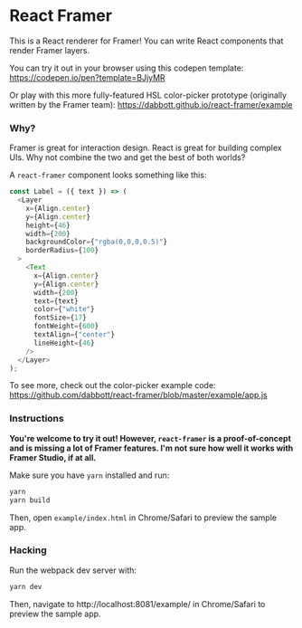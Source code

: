 # React Framer

This is a React renderer for Framer! You can write React components that render Framer layers.

You can try it out in your browser using this codepen template: https://codepen.io/pen?template=BJjyMR

Or play with this more fully-featured HSL color-picker prototype (originally written by the Framer team): https://dabbott.github.io/react-framer/example

### Why?

Framer is great for interaction design. React is great for building complex UIs. Why not combine the two and get the best of both worlds?

A `react-framer` component looks something like this:

```js
const Label = ({ text }) => (
  <Layer
    x={Align.center}
    y={Align.center}
    height={46}
    width={200}
    backgroundColor={"rgba(0,0,0,0.5)"}
    borderRadius={100}
  >
    <Text
      x={Align.center}
      y={Align.center}
      width={200}
      text={text}
      color={"white"}
      fontSize={17}
      fontWeight={600}
      textAlign={"center"}
      lineHeight={46}
    />
  </Layer>
);
```

To see more, check out the color-picker example code: https://github.com/dabbott/react-framer/blob/master/example/app.js

### Instructions

**You're welcome to try it out! However, `react-framer` is a proof-of-concept and is missing a lot of Framer features. I'm not sure how well it works with Framer Studio, if at all.**

Make sure you have `yarn` installed and run:

```bash
yarn
yarn build
```

Then, open `example/index.html` in Chrome/Safari to preview the sample app.

### Hacking

Run the webpack dev server with:

```bash
yarn dev
```

Then, navigate to http://localhost:8081/example/ in Chrome/Safari to preview the sample app.
